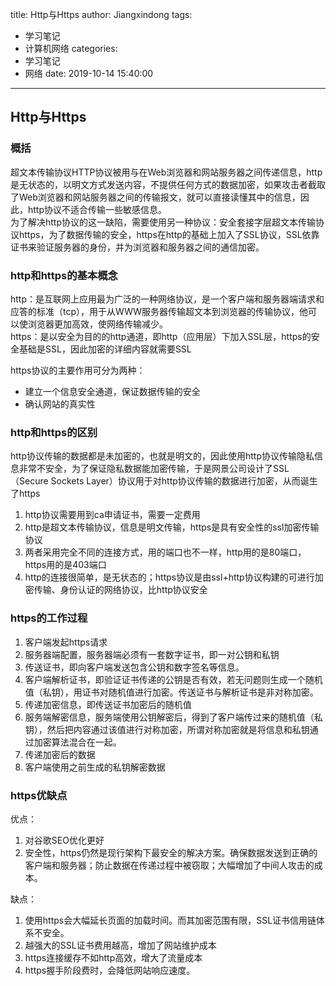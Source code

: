 title: Http与Https
author: Jiangxindong
tags:
  - 学习笔记
  - 计算机网络
categories:
  - 学习笔记
  - 网络
date: 2019-10-14 15:40:00
---
## Http与Https
### 概括
超文本传输协议HTTP协议被用与在Web浏览器和网站服务器之间传递信息，http是无状态的，以明文方式发送内容，不提供任何方式的数据加密，如果攻击者截取了Web浏览器和网站服务器之间的传输报文，就可以直接读懂其中的信息，因此，http协议不适合传输一些敏感信息。  
为了解决http协议的这一缺陷，需要使用另一种协议：安全套接字层超文本传输协议https，为了数据传输的安全，https在http的基础上加入了SSL协议，SSL依靠证书来验证服务器的身份，并为浏览器和服务器之间的通信加密。  

### http和https的基本概念
http：是互联网上应用最为广泛的一种网络协议，是一个客户端和服务器端请求和应答的标准（tcp），用于从WWW服务器传输超文本到浏览器的传输协议，他可以使浏览器更加高效，使网络传输减少。  
https：是以安全为目的的http通道，即http（应用层）下加入SSL层，https的安全基础是SSL，因此加密的详细内容就需要SSL  

https协议的主要作用可分为两种：
* 建立一个信息安全通道，保证数据传输的安全
* 确认网站的真实性

### http和https的区别
http协议传输的数据都是未加密的，也就是明文的，因此使用http协议传输隐私信息非常不安全，为了保证隐私数据能加密传输，于是网景公司设计了SSL（Secure Sockets Layer）协议用于对http协议传输的数据进行加密，从而诞生了https  
1. http协议需要用到ca申请证书，需要一定费用
2. http是超文本传输协议，信息是明文传输，https是具有安全性的ssl加密传输协议
3. 两者采用完全不同的连接方式，用的端口也不一样，http用的是80端口，https用的是403端口
4. http的连接很简单，是无状态的；https协议是由ssl+http协议构建的可进行加密传输、身份认证的网络协议，比http协议安全

### https的工作过程
1. 客户端发起https请求
2. 服务器端配置，服务器端必须有一套数字证书，即一对公钥和私钥
3. 传送证书，即向客户端发送包含公钥和数字签名等信息。
4. 客户端解析证书，即验证证书传递的公钥是否有效，若无问题则生成一个随机值（私钥），用证书对随机值进行加密。传送证书与解析证书是非对称加密。
5. 传递加密信息，即传送证书加密后的随机值
6. 服务端解密信息，服务端使用公钥解密后，得到了客户端传过来的随机值（私钥），然后把内容通过该值进行对称加密，所谓对称加密就是将信息和私钥通过加密算法混合在一起。
7. 传递加密后的数据
8. 客户端使用之前生成的私钥解密数据

### https优缺点
优点：
1. 对谷歌SEO优化更好
2. 安全性，https仍然是现行架构下最安全的解决方案。确保数据发送到正确的客户端和服务器；防止数据在传递过程中被窃取；大幅增加了中间人攻击的成本。  

缺点：
1. 使用https会大幅延长页面的加载时间。而其加密范围有限，SSL证书信用链体系不安全。
2. 越强大的SSL证书费用越高，增加了网站维护成本
3. https连接缓存不如http高效，增大了流量成本
4. https握手阶段费时，会降低网站响应速度。

